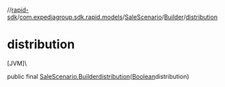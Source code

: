//[rapid-sdk](../../../../index.md)/[com.expediagroup.sdk.rapid.models](../../index.md)/[SaleScenario](../index.md)/[Builder](index.md)/[distribution](distribution.md)

# distribution

[JVM]\

public final [SaleScenario.Builder](index.md)[distribution](distribution.md)([Boolean](https://docs.oracle.com/javase/8/docs/api/java/lang/Boolean.html)distribution)
